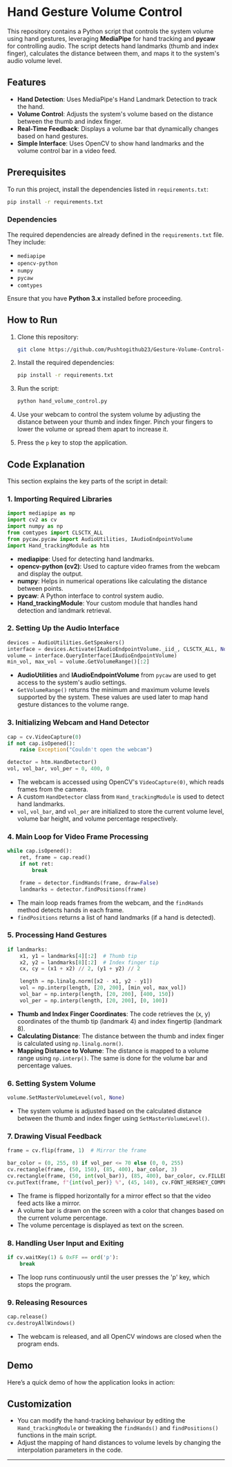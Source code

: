 
# Hand Gesture Volume Control

This repository contains a Python script that controls the system volume using hand gestures, leveraging **MediaPipe** for hand tracking and **pycaw** for controlling audio. The script detects hand landmarks (thumb and index finger), calculates the distance between them, and maps it to the system's audio volume level.

## Features

- **Hand Detection**: Uses MediaPipe's Hand Landmark Detection to track the hand.
- **Volume Control**: Adjusts the system's volume based on the distance between the thumb and index finger.
- **Real-Time Feedback**: Displays a volume bar that dynamically changes based on hand gestures.
- **Simple Interface**: Uses OpenCV to show hand landmarks and the volume control bar in a video feed.

## Prerequisites

To run this project, install the dependencies listed in `requirements.txt`:

```bash
pip install -r requirements.txt
```

### Dependencies

The required dependencies are already defined in the `requirements.txt` file. They include:

- `mediapipe`
- `opencv-python`
- `numpy`
- `pycaw`
- `comtypes`

Ensure that you have **Python 3.x** installed before proceeding.

## How to Run

1. Clone this repository:
   ```bash
   git clone https://github.com/Pushtogithub23/Gesture-Volume-Control-using-MediaPipe-and-OpenCV.git
   ```

2. Install the required dependencies:
   ```bash
   pip install -r requirements.txt
   ```

3. Run the script:
   ```bash
   python hand_volume_control.py
   ```

4. Use your webcam to control the system volume by adjusting the distance between your thumb and index finger. Pinch your fingers to lower the volume or spread them apart to increase it.

5. Press the `p` key to stop the application.

## Code Explanation

This section explains the key parts of the script in detail:

### 1. **Importing Required Libraries**

```python
import mediapipe as mp
import cv2 as cv
import numpy as np
from comtypes import CLSCTX_ALL
from pycaw.pycaw import AudioUtilities, IAudioEndpointVolume
import Hand_trackingModule as htm
```

- **mediapipe**: Used for detecting hand landmarks.
- **opencv-python (cv2)**: Used to capture video frames from the webcam and display the output.
- **numpy**: Helps in numerical operations like calculating the distance between points.
- **pycaw**: A Python interface to control system audio.
- **Hand_trackingModule**: Your custom module that handles hand detection and landmark retrieval.

### 2. **Setting Up the Audio Interface**

```python
devices = AudioUtilities.GetSpeakers()
interface = devices.Activate(IAudioEndpointVolume._iid_, CLSCTX_ALL, None)
volume = interface.QueryInterface(IAudioEndpointVolume)
min_vol, max_vol = volume.GetVolumeRange()[:2]
```

- **AudioUtilities** and **IAudioEndpointVolume** from `pycaw` are used to get access to the system's audio settings.
- `GetVolumeRange()` returns the minimum and maximum volume levels supported by the system. These values are used later to map hand gesture distances to the volume range.

### 3. **Initializing Webcam and Hand Detector**

```python
cap = cv.VideoCapture(0)
if not cap.isOpened():
    raise Exception("Couldn't open the webcam")

detector = htm.HandDetector()
vol, vol_bar, vol_per = 0, 400, 0
```

- The webcam is accessed using OpenCV's `VideoCapture(0)`, which reads frames from the camera.
- A custom `HandDetector` class from `Hand_trackingModule` is used to detect hand landmarks.
- `vol`, `vol_bar`, and `vol_per` are initialized to store the current volume level, volume bar height, and volume percentage respectively.

### 4. **Main Loop for Video Frame Processing**

```python
while cap.isOpened():
    ret, frame = cap.read()
    if not ret:
        break

    frame = detector.findHands(frame, draw=False)
    landmarks = detector.findPositions(frame)
```

- The main loop reads frames from the webcam, and the `findHands` method detects hands in each frame.
- `findPositions` returns a list of hand landmarks (if a hand is detected).

### 5. **Processing Hand Gestures**

```python
if landmarks:
    x1, y1 = landmarks[4][:2]  # Thumb tip
    x2, y2 = landmarks[8][:2]  # Index finger tip
    cx, cy = (x1 + x2) // 2, (y1 + y2) // 2

    length = np.linalg.norm([x2 - x1, y2 - y1])
    vol = np.interp(length, [20, 200], [min_vol, max_vol])
    vol_bar = np.interp(length, [20, 200], [400, 150])
    vol_per = np.interp(length, [20, 200], [0, 100])
```

- **Thumb and Index Finger Coordinates**: The code retrieves the (x, y) coordinates of the thumb tip (landmark 4) and index fingertip (landmark 8).
- **Calculating Distance**: The distance between the thumb and index finger is calculated using `np.linalg.norm()`.
- **Mapping Distance to Volume**: The distance is mapped to a volume range using `np.interp()`. The same is done for the volume bar and percentage values.

### 6. **Setting System Volume**

```python
volume.SetMasterVolumeLevel(vol, None)
```

- The system volume is adjusted based on the calculated distance between the thumb and index finger using `SetMasterVolumeLevel()`.

### 7. **Drawing Visual Feedback**

```python
frame = cv.flip(frame, 1)  # Mirror the frame

bar_color = (0, 255, 0) if vol_per <= 70 else (0, 0, 255)
cv.rectangle(frame, (50, 150), (85, 400), bar_color, 3)
cv.rectangle(frame, (50, int(vol_bar)), (85, 400), bar_color, cv.FILLED)
cv.putText(frame, f"{int(vol_per)} %", (45, 140), cv.FONT_HERSHEY_COMPLEX, 1.25, (255, 255, 255), 2)
```

- The frame is flipped horizontally for a mirror effect so that the video feed acts like a mirror.
- A volume bar is drawn on the screen with a color that changes based on the current volume percentage.
- The volume percentage is displayed as text on the screen.

### 8. **Handling User Input and Exiting**

```python
if cv.waitKey(1) & 0xFF == ord('p'):
    break
```

- The loop runs continuously until the user presses the 'p' key, which stops the program.

### 9. **Releasing Resources**

```python
cap.release()
cv.destroyAllWindows()
```

- The webcam is released, and all OpenCV windows are closed when the program ends.

## Demo

Here’s a quick demo of how the application looks in action:


## Customization

- You can modify the hand-tracking behaviour by editing the `Hand_trackingModule` or tweaking the `findHands()` and `findPositions()` functions in the main script.
- Adjust the mapping of hand distances to volume levels by changing the interpolation parameters in the code.


---
